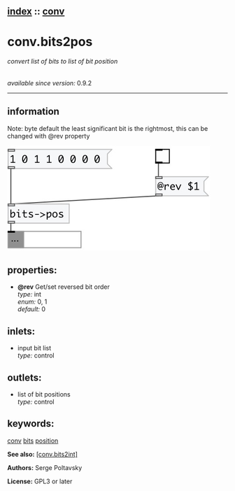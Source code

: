 [index](index.html) :: [conv](category_conv.html)
---

# conv.bits2pos

###### convert list of bits to list of bit position

*available since version:* 0.9.2

---


## information
Note: byte default the least significant bit is the rightmost, this can be changed
            with @rev property



[![example](../examples/img/conv.bits2pos.jpg)](../examples/pd/conv.bits2pos.pd)







## properties:

* **@rev** 
Get/set reversed bit order<br>
_type:_ int<br>
_enum:_ 0, 1<br>
_default:_ 0<br>



## inlets:

* input bit list<br>
_type:_ control



## outlets:

* list of bit positions<br>
_type:_ control



## keywords:

[conv](keywords/conv.html)
[bits](keywords/bits.html)
[position](keywords/position.html)



**See also:**
[\[conv.bits2int\]](conv.bits2int.html)




**Authors:** Serge Poltavsky




**License:** GPL3 or later





